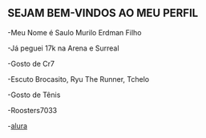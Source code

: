 ## SEJAM BEM-VINDOS AO MEU PERFIL

-Meu Nome é Saulo Murilo Erdman Filho

-Já peguei 17k na Arena e Surreal

-Gosto de Cr7

-Escuto Brocasito, Ryu The Runner, Tchelo

-Gosto de Tênis

-Roosters7033

-[alura](https://cursos.alura.com.br/user/saulo-erdman-filho)
